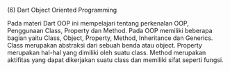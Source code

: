 (6) Dart Object Oriented Programming

Pada materi Dart OOP ini mempelajari tentang perkenalan OOP, Penggunaan Class, Property dan Method. Pada OOP memiliki beberapa bagian yaitu Class, Object, Property, Method, Inheritance dan Generics. Class merupakan abstraksi dari sebuah benda atau object. Property merupakan hal-hal yang dimiliki oleh suatu class. Method merupakan aktifitas yang dapat dikerjakan suatu class dan memiliki sifat seperti fungsi.
